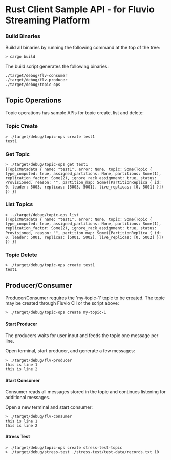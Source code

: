 # Rust Client Sample API - for Fluvio Streaming Platform

### Build Binaries

Build all binaries by running the following command at the top of the tree:

```
> cargo build
```

The build script generates the following binaries:
```
./target/debug/flv-consumer
./target/debug/flv-producer
./target/debug/topic-ops
```


## Topic Operations

Topic operations has sample APIs for topic create, list and delete:

### Topic Create

```
> ./target/debug/topic-ops create test1
test1
```

### Get Topic

```
> ./target/debug/topic-ops get test1
[TopicMetadata { name: "test1", error: None, topic: Some(Topic { type_computed: true, assigned_partitions: None, partitions: Some(1), replication_factor: Some(2), ignore_rack_assignment: true, status: Provisioned, reason: "", partition_map: Some([PartitionReplica { id: 0, leader: 5003, replicas: [5003, 5001], live_replicas: [0, 5001] }]) }) }]
```


### List Topics

```
> ../target/debug/topic-ops list
[TopicMetadata { name: "test1", error: None, topic: Some(Topic { type_computed: true, assigned_partitions: None, partitions: Some(1), replication_factor: Some(2), ignore_rack_assignment: true, status: Provisioned, reason: "", partition_map: Some([PartitionReplica { id: 0, leader: 5001, replicas: [5001, 5002], live_replicas: [0, 5002] }]) }) }]
```

### Topic Delete

```
> ./target/debug/topic-ops create test1
test1
```


## Producer/Consumer

Producer/Consumer requires the 'my-topic-1' topic to be created.
The topic may be created through Fluvio ClI or the script above:

```
> ./target/debug/topic-ops create my-topic-1
```


#### Start Producer

The producers waits for user input and feeds the topic one message per line.

Open terminal, start producer, and generate a few messages:

```
> ./target/debug/flv-producer
this is line 1
this is line 2
```

#### Start Consumer

Consumer reads all messages stored in the topic and continues listening for additional messages. 

Open a new terminal and start consumer:

```
> ./target/debug/flv-consumer
this is line 1
this is line 2
```

#### Stress Test

```
> ./target/debug/topic-ops create stress-test-topic
> ./target/debug/stress-test ./stress-test/test-data/records.txt 10
```